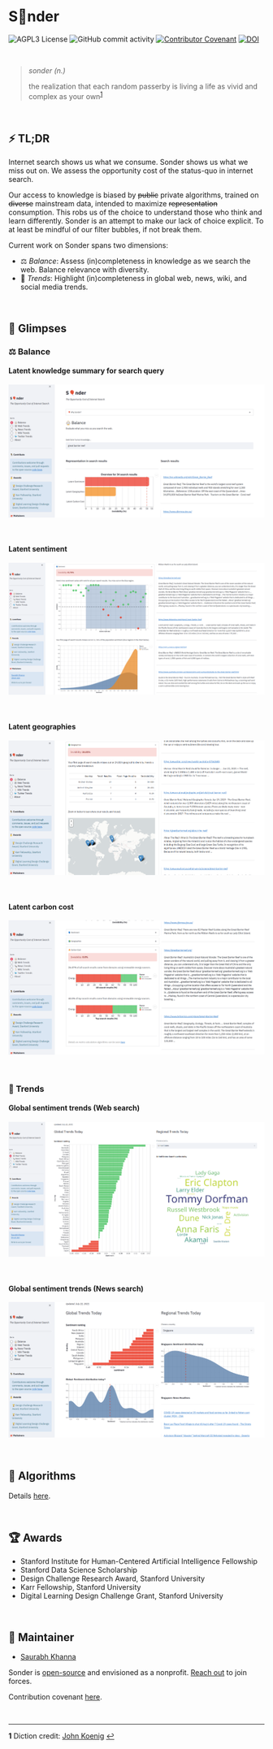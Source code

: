 # S🎈nder

![AGPL3 License](https://img.shields.io/github/license/saurabh-khanna/sonder)
![GitHub commit activity](https://img.shields.io/github/commit-activity/m/saurabh-khanna/sonder)
[![Contributor Covenant](https://img.shields.io/badge/Contributor%20Covenant-v2.0%20adopted-ff69b4.svg)](CODE_OF_CONDUCT.md)
[![DOI](https://zenodo.org/badge/DOI/10.5281/zenodo.4536014.svg)](https://doi.org/10.5281/zenodo.4536014)

<br/>

> _sonder (n.)_
>
> the realization that each random passerby is living a life as vivid and complex as your own<sup id="a1">[1](#f1)</sup>

<br/>

## ⚡ TL;DR

Internet search shows us what we consume. Sonder shows us what we miss out on. We assess the opportunity cost of the status-quo in internet search.

Our access to knowledge is biased by ~~public~~ private algorithms, trained on ~~diverse~~ mainstream data, intended to maximize ~~representation~~ consumption. This robs us of the choice to understand those who think and learn differently. Sonder is an attempt to make our lack of choice explicit. To at least be mindful of our filter bubbles, if not break them.

Current work on Sonder spans two dimensions:

-   ⚖️ *Balance*: Assess (in)completeness in knowledge as we search the web. Balance relevance with diversity.
-   📣 *Trends*: Highlight (in)completeness in global web, news, wiki, and social media trends.

<br/>

## 👀 Glimpses

### ⚖️ Balance

#### Latent knowledge summary for search query

<p align="center">
  <img src="images/1.png" />
</p>

<br/>

#### Latent sentiment

<p align="center">
  <img src="images/2.png" />
</p>

<br/>

#### Latent geographies

<p align="center">
  <img src="images/3.png" />
</p>

<br/>

#### Latent carbon cost

<p align="center">
  <img src="images/4.png" />
</p>

<br/>

### 📣 Trends

#### Global sentiment trends (Web search)

<p align="center">
  <img src="images/5.png" />
</p>

<br/>

#### Global sentiment trends (News search)

<p align="center">
  <img src="images/6.png" />
</p>

<br/>

## 🧮 Algorithms

Details [here](https://raw.githubusercontent.com/sonder-labs/sonder/main/slides_sonder.pdf).

<br/>

## 🏆 Awards

-   Stanford Institute for Human-Centered Artificial Intelligence Fellowship
-   Stanford Data Science Scholarship
-   Design Challenge Research Award, Stanford University
-   Karr Fellowship, Stanford University
-   Digital Learning Design Challenge Grant, Stanford University

<br/>

## 👾 Maintainer

-   [Saurabh Khanna](mailto:saurabhkhanna@stanford.edu)

Sonder is [open-source](https://github.com/sonder-labs/sonder/blob/main/LICENSE) and envisioned as a nonprofit. [Reach out](mailto:saurabhkhanna@stanford.edu) to join forces.

Contribution covenant [here](https://github.com/sonder-labs/sonder/blob/main/CODE_OF_CONDUCT.md).

<br/>

* * *

<b id="f1">1</b> Diction credit: [John Koenig](https://www.ted.com/speakers/john_koenig) [↩](#a1)
